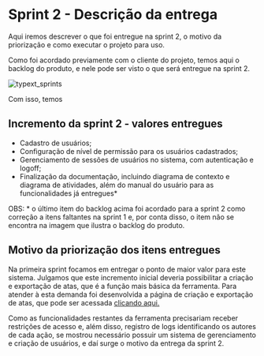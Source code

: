 # Sprint 2 - Descrição da entrega

Aqui iremos descrever o que foi entregue na sprint 2, o motivo da priorização e como executar o projeto para uso.

Como foi acordado previamente com o cliente do projeto, temos aqui o backlog do produto, e nele pode ser visto o que será entregue na sprint 2.

![typext_sprints](https://user-images.githubusercontent.com/56441371/112768962-ffb86980-8ff4-11eb-8490-3e0e63db3c0e.png)

Com isso, temos

## Incremento da sprint 2 - valores entregues

- Cadastro de usuários;
- Configuração de nível de permissão para os usuários cadastrados;
- Gerenciamento de sessões de usuários no sistema, com autenticação e logoff;
- Finalização da documentação, incluindo diagrama de contexto e diagrama de atividades, além do manual do usuário para as funcionalidades já entregues*

OBS: * o último item do backlog acima foi acordado para a sprint 2 como correção a itens faltantes na sprint 1 e, por conta disso, o item não se encontra na imagem que ilustra o backlog do produto. 

## Motivo da priorização dos itens entregues

Na primeira sprint focamos em entregar o ponto de maior valor para este sistema. Julgamos que este incremento inicial deveria possibilitar a criação e exportação de atas, que é a função mais básica da ferramenta.
Para atender à esta demanda foi desenvolvida a página de criação e exportação de atas, que pode ser acessada [clicando aqui.](https://typext.vercel.app/)

Como as funcionalidades restantes da ferramenta precisariam receber restrições de acesso e, além disso, registro de logs identificando os autores de cada ação, se mostrou necessário possuir um sistema de gerenciamento e criação de usuários, e daí surge o motivo da entrega da sprint 2.
